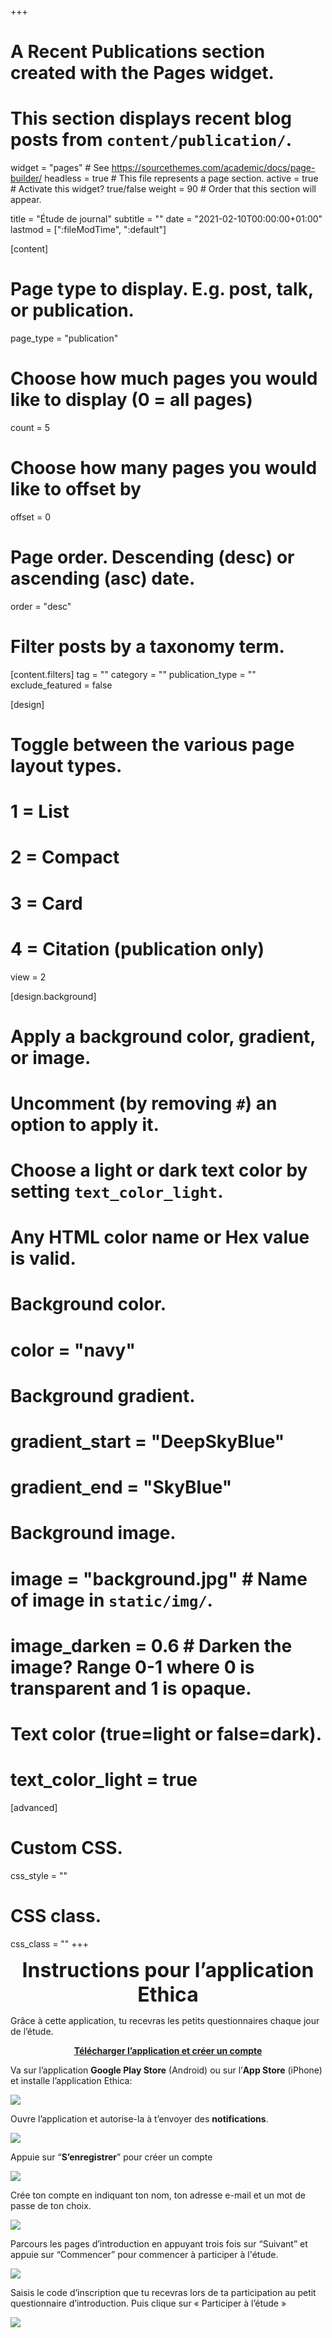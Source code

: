 +++
# A Recent Publications section created with the Pages widget.
# This section displays recent blog posts from `content/publication/`.

widget = "pages"  # See https://sourcethemes.com/academic/docs/page-builder/
headless = true  # This file represents a page section.
active = true  # Activate this widget? true/false
weight = 90  # Order that this section will appear.

title = "Étude de journal"
subtitle = ""
date = "2021-02-10T00:00:00+01:00"
lastmod = [":fileModTime", ":default"]

[content]
  # Page type to display. E.g. post, talk, or publication.
  page_type = "publication"
  
  # Choose how much pages you would like to display (0 = all pages)
  count = 5
  
  # Choose how many pages you would like to offset by
  offset = 0

  # Page order. Descending (desc) or ascending (asc) date.
  order = "desc"

  # Filter posts by a taxonomy term.
  [content.filters]
    tag = ""
    category = ""
    publication_type = ""
    exclude_featured = false
  
[design]
  # Toggle between the various page layout types.
  #   1 = List
  #   2 = Compact
  #   3 = Card
  #   4 = Citation (publication only)
  view = 2
  
[design.background]
  # Apply a background color, gradient, or image.
  #   Uncomment (by removing `#`) an option to apply it.
  #   Choose a light or dark text color by setting `text_color_light`.
  #   Any HTML color name or Hex value is valid.
    
  # Background color.
  # color = "navy"
  
  # Background gradient.
  # gradient_start = "DeepSkyBlue"
  # gradient_end = "SkyBlue"
  
  # Background image.
  # image = "background.jpg"  # Name of image in `static/img/`.
  # image_darken = 0.6  # Darken the image? Range 0-1 where 0 is transparent and 1 is opaque.

  # Text color (true=light or false=dark).
  # text_color_light = true  
  
[advanced]
 # Custom CSS. 
 css_style = ""
 
 # CSS class.
 css_class = ""
+++

<font size="6">
<b><center>Instructions pour l’application Ethica</center></b>
</font>

Grâce à cette application, tu recevras les petits questionnaires chaque jour de l’étude.

<u><b><center>Télécharger l’application et créer un compte</center></b></u>

Va sur l’application <b>Google Play Store</b> (Android) ou sur l’<b>App Store</b> (iPhone) et installe l’application Ethica:

![](/img/diary/fr/diary1.png)

Ouvre l’application et autorise-la à t’envoyer des <b>notifications</b>.

![](/img/diary/fr/diary2.png)

Appuie sur “<b>S’enregistrer</b>” pour créer un compte

![](/img/diary/fr/diary3.png)

Crée ton compte en indiquant ton nom, ton adresse e-mail et un mot de passe de ton choix.

![](/img/diary/fr/diary4.png)

Parcours les pages d’introduction en appuyant trois fois sur “Suivant” et appuie sur “Commencer” pour commencer à participer à l'étude.

![](/img/diary/fr/diary5.png)

Saisis le code d’inscription que tu recevras lors de ta participation au petit questionnaire d’introduction. Puis clique sur « Participer à l’étude »

![](/img/diary/fr/diary6.png)